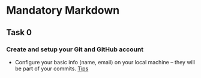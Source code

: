 # Mandatory Markdown
## Task 0
### Create and setup your Git and GitHub account
* Configure your basic info (name, email) on your local machine – they will be part of your commits. [Tips](https://intranet.alxswe.com/rltoken/oAAqmPJ1ftZZhUjaw7FvjA)
